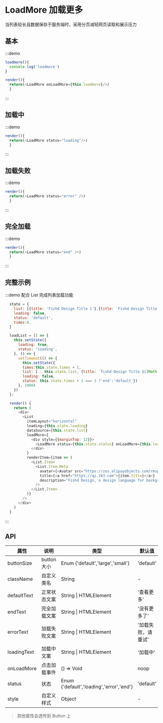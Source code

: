 # LoadMore 加载更多

当列表较长且数据保存于服务端时，采用分页减轻网页读取和展示压力

## 基本

:::demo

```js
loadmore(){
  console.log('loadmore')
}

render(){
  return(<LoadMore onLoadMore={this.loadmore}/>)
  }
```

:::

## 加载中

:::demo

```js
render(){
  return(<LoadMore status="loading"/>)
  }
```

:::

## 加载失败

:::demo

```js
render(){
  return(<LoadMore status="error" />)
  }
```

:::

## 完全加载

:::demo

```js
render(){
  return(<LoadMore status="end" />)
  }
```

:::

## 完整示例

:::demo 配合 List 完成列表加载功能

```js
  state = {
    list: [{title: 'Fishd Design Title 1'},{title: 'Fishd Design Title 2'}],
    loading: false,
    status: 'default',
    times:0,
  }

  loadList = () => {
    this.setState({
      loading: true,
      status: 'loading',
    }, () => {
      setTimeout(() => {
        this.setState({
        times:this.state.times + 1,
        list: [...this.state.list, {title: `fishd Design Title ${(Math.random() * 100).toFixed(0)}`}],
        loading: false,
        status: this.state.times + 1 === 3 ?'end':'default'})
      }, 1000)
    })
  };

  render() {
    return (
      <div>
        <List
          itemLayout="horizontal"
          loading={this.state.loading}
          dataSource={this.state.list}
          loadMore={
            <div style={{marginTop: 12}}>
              <LoadMore status={this.state.status} onLoadMore={this.loadList}/>
            </div>
          }
          renderItem={item => (
            <List.Item>
              <List.Item.Meta
                avatar={<Avatar src="https://zos.alipayobjects.com/rmsportal/ODTLcjxAfvqbxHnVXCYX.png"/>}
                title={<a href="https://qi.163.com">{item.title}</a>}
                description="Fishd Design, a design language for background applications, is refined by Fishd UED Team"
              />
            </List.Item>
          )}
        />
      </div>
    )
  }

```

:::

## API

| 属性        | 说明         | 类型                                     | 默认值             |
| ----------- | ------------ | ---------------------------------------- | ------------------ |
| buttonSize  | button 大小  | Enum {'default','large','small'}         | 'default'          |
| className   | 自定义类名   | String                                   | -                  |
| defaultText | 正常状态文案 | String \| HTMLElement                    | '查看更多'         |
| endText     | 完全加载文案 | String \| HTMLElement                    | '没有更多了'       |
| errorText   | 加载失败文案 | String \| HTMLElement                    | '加载失败，请重试' |
| loadingText | 加载中文案   | String \| HTMLElement                    | '加载中'           |
| onLoadMore  | 点击加载事件 | () => Void                               | noop               |
| status      | 状态         | Enum {'default','loading','error','end'} | 'default'          |
| style       | 自定义样式   | Object                                   | -                  |

> 其他属性会透传到 Button 上
